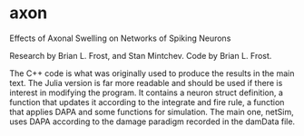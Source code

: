 # axon
Effects of Axonal Swelling on Networks of Spiking Neurons

Research by Brian L. Frost, and Stan Mintchev. Code by Brian L. Frost.

The C++ code is what was originally used to produce the results in the main text. The Julia version is far more readable and should be used if there is interest in modifying the program. It contains a neuron struct definition, a function that updates it according to the integrate and fire rule, a function that applies DAPA and some functions for simulation. The main one, netSim, uses DAPA according to the damage paradigm recorded in the damData file. 


